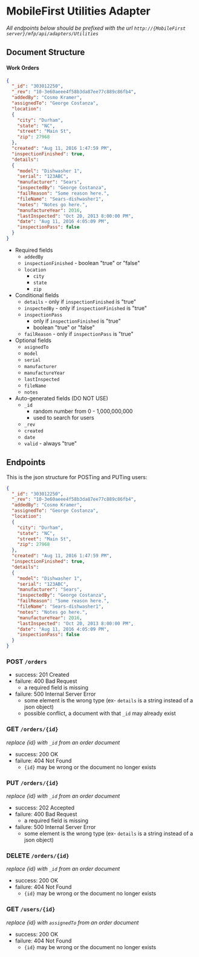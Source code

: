 # MobileFirst Utilities Adapter

*All endpoints below should be prefixed with the url `http://{MobileFirst server}/mfp/api/adapters/Utilities`*

## Document Structure

#### Work Orders

```json
{
  "_id": "303012250",
  "_rev": "10-3e60aeee4f58b3da87ee77c889c86fb4",
  "addedBy": "Cosmo Kramer",
  "assignedTo": "George Costanza",
  "location": 
  {
    "city": "Durham",
    "state": "NC",
    "street": "Main St",
    "zip": 27968
  },
  "created": "Aug 11, 2016 1:47:59 PM",
  "inspectionFinished": true,
  "details": 
  {
    "model": "Dishwasher 1",
    "serial": "123ABC",
    "manufacturer": "Sears",
    "inspectedBy": "George Costanza",
    "failReason": "Some reason here.",
    "fileName": "Sears-dishwasher1",
    "notes": "Notes go here.",
    "manufactureYear": 2016,
    "lastInspected": "Oct 20, 2013 8:00:00 PM",
    "date": "Aug 11, 2016 4:05:09 PM",
    "inspectionPass": false
  }
}
```
- Required fields
	- `addedBy`
	- `inspectionFinished` - boolean "true" or "false"
	- `location`
		- `city`
		- `state`
		- `zip`
- Conditional fields
	- `details` - only if `inspectionFinished` is "true"
	- `inspectedBy` - only if `inspectionFinished` is "true"
	- `inspectionPass` 
		- only if `inspectionFinished` is "true"
		- boolean "true" or "false"
	- `failReason` - only if `inspectionPass` is "true"
- Optional fields
	- `asignedTo`
	- `model`
	- `serial`
	- `manufacturer`
	- `manufactureYear`
	- `lastInspected`
	- `fileName`
	- `notes`
- Auto-generated fields (DO NOT USE)
	- `_id` 
		- random number from 0 - 1,000,000,000 
		- used to search for users
	- `_rev`
	- `created`
	- `date`
	- `valid` - always "true" 

## Endpoints

This is the json structure for POSTing and PUTing users: 

```json
{
  "_id": "303012250",
  "_rev": "10-3e60aeee4f58b3da87ee77c889c86fb4",
  "addedBy": "Cosmo Kramer",
  "assignedTo": "George Costanza",
  "location": 
  {
    "city": "Durham",
    "state": "NC",
    "street": "Main St",
    "zip": 27968
  },
  "created": "Aug 11, 2016 1:47:59 PM",
  "inspectionFinished": true,
  "details": 
  {
    "model": "Dishwasher 1",
    "serial": "123ABC",
    "manufacturer": "Sears",
    "inspectedBy": "George Costanza",
    "failReason": "Some reason here.",
    "fileName": "Sears-dishwasher1",
    "notes": "Notes go here.",
    "manufactureYear": 2016,
    "lastInspected": "Oct 20, 2013 8:00:00 PM",
    "date": "Aug 11, 2016 4:05:09 PM",
    "inspectionPass": false
  }
}
```

### POST `/orders`
- success: 201 Created
- failure: 400 Bad Request
	- a required field is missing
- failure: 500 Internal Server Error
	- some element is the wrong type (ex- `details` is a string instead of a json object)
	- possible conflict, a document with that `_id` may already exist

### GET `/orders/{id}`
*replace {id} with `_id` from an order document*

- success: 200 OK
- failure: 404 Not Found
	- `{id}` may be wrong or the document no longer exists

### PUT `/orders/{id}`
*replace {id} with `_id` from an order document*

- success: 202 Accepted
- failure: 400 Bad Request
	- a required field is missing
- failure: 500 Internal Server Error
	- some element is the wrong type (ex- `details` is a string instead of a json object)

### DELETE `/orders/{id}`
*replace {id} with `_id` from an order document*

- success: 200 OK
- failure: 404 Not Found
	- `{id}` may be wrong or the document no longer exists

	
### GET `/users/{id}`
*replace {id} with `assignedTo` from an order document*

- success: 200 OK
- failure: 404 Not Found
	- `{id}` may be wrong or the document no longer exists
